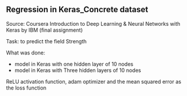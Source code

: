 ## Regression in Keras_Concrete dataset
Source: Coursera
Introduction to Deep Learning & Neural Networks with Keras by IBM (final assignment)

Task: to predict the field Strength

What was done:
- model in Keras with one hidden layer of 10 nodes
- model in Keras with Three hidden layers of 10 nodes

ReLU activation function, adam optimizer and the mean squared error as the loss function
